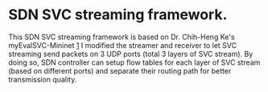 SDN SVC streaming framework.
===================

This SDN SVC streaming framework is based on Dr. Chih-Heng Ke's myEvalSVC-Mininet [1]
I modified the streamer and receiver to let SVC streaming send packets on 3 UDP ports (total 3 layers of SVC stream). By doing so, SDN controller can setup flow tables for each layer of SVC stream (based on different ports) and separate their routing path for better transmission quality.

  [1]: http://csie.nqu.edu.tw/smallko/sdn/myEvalSVC-Mininet.htm

